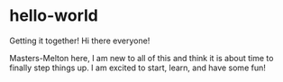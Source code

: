 # hello-world
Getting it together!
Hi there everyone!

Masters-Melton here, I am new to all of this and think it is about time to finally step things up.
I am excited to start, learn, and have some fun!

